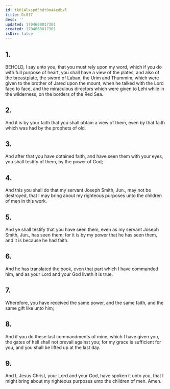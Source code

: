 ```yaml
---
id: tk014lxspd5hdt0o44edbxl
title: Dc017
desc: ''
updated: 1704668817301
created: 1704668817301
isDir: false
---
```

## 1.
BEHOLD, I say unto you, that you must rely upon my word, which if you do with full purpose of heart, you shall have a view of the plates, and also of the breastplate, the sword of Laban, the Urim and Thummim, which were given to the brother of Jared upon the mount, when he talked with the Lord face to face, and the miraculous directors which were given to Lehi while in the wilderness, on the borders of the Red Sea.
## 2.
And it is by your faith that you shall obtain a view of them, even by that faith which was had by the prophets of old.
## 3.
And after that you have obtained faith, and have seen them with your eyes, you shall testify of them, by the power of God;
## 4.
And this you shall do that my servant Joseph Smith, Jun., may not be destroyed, that I may bring about my righteous purposes unto the children of men in this work.
## 5.
And ye shall testify that you have seen them, even as my servant Joseph Smith, Jun., has seen them; for it is by my power that he has seen them, and it is because he had faith.
## 6.
And he has translated the book, even that part which I have commanded him, and as your Lord and your God liveth it is true.
## 7.
Wherefore, you have received the same power, and the same faith, and the same gift like unto him;
## 8.
And if you do these last commandments of mine, which I have given you, the gates of hell shall not prevail against you; for my grace is sufficient for you, and you shall be lifted up at the last day.
## 9.
And I, Jesus Christ, your Lord and your God, have spoken it unto you, that I might bring about my righteous purposes unto the children of men. Amen.
